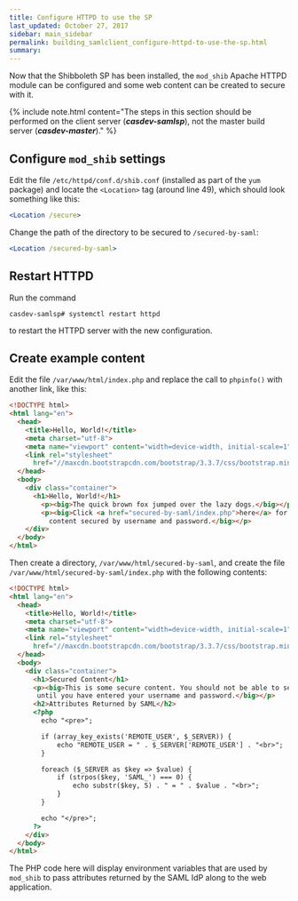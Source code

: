 ```yaml
---
title: Configure HTTPD to use the SP
last_updated: October 27, 2017
sidebar: main_sidebar
permalink: building_samlclient_configure-httpd-to-use-the-sp.html
summary:
---
```


Now that the Shibboleth SP has been installed, the `mod_shib` Apache HTTPD module can be configured and some web content can be created to secure with it.

{% include note.html content="The steps in this section should be performed on the client server (***casdev-samlsp***), not the master build server (***casdev-master***)." %}

## Configure `mod_shib` settings

Edit the file `/etc/httpd/conf.d/shib.conf` (installed as part of the `yum` package) and locate the `<Location>` tag (around line 49), which should look something like this:

```apache
<Location /secure>
```

Change the path of the directory to be secured to `/secured-by-saml`:

```apache
<Location /secured-by-saml>
```

## Restart HTTPD

Run the command

```console
casdev-samlsp# systemctl restart httpd
```

to restart the HTTPD server with the new configuration.

## Create example content

Edit the file `/var/www/html/index.php` and replace the call to `phpinfo()` with another link, like this:

```html
<!DOCTYPE html>
<html lang="en">
  <head>
    <title>Hello, World!</title>
    <meta charset="utf-8">
    <meta name="viewport" content="width=device-width, initial-scale=1">
    <link rel="stylesheet"
      href="//maxcdn.bootstrapcdn.com/bootstrap/3.3.7/css/bootstrap.min.css">
  </head>
  <body>
    <div class="container">
      <h1>Hello, World!</h1>
        <p><big>The quick brown fox jumped over the lazy dogs.</big></p>
        <p><big>Click <a href="secured-by-saml/index.php">here</a> for some
          content secured by username and password.</big></p>
    </div>
  </body>
</html>
```

Then create a directory, `/var/www/html/secured-by-saml`, and create the file `/var/www/html/secured-by-saml/index.php` with the following contents:

```html
<!DOCTYPE html>
<html lang="en">
  <head>
    <title>Hello, World!</title>
    <meta charset="utf-8">
    <meta name="viewport" content="width=device-width, initial-scale=1">
    <link rel="stylesheet"
      href="//maxcdn.bootstrapcdn.com/bootstrap/3.3.7/css/bootstrap.min.css">
  </head>
  <body>
    <div class="container">
      <h1>Secured Content</h1>
      <p><big>This is some secure content. You should not be able to see it
       until you have entered your username and password.</big></p>
      <h2>Attributes Returned by SAML</h2>
      <?php
        echo "<pre>";

        if (array_key_exists('REMOTE_USER', $_SERVER)) {
            echo "REMOTE_USER = " . $_SERVER['REMOTE_USER'] . "<br>";
        }

        foreach ($_SERVER as $key => $value) {
            if (strpos($key, 'SAML_') === 0) {
                echo substr($key, 5) . " = " . $value . "<br>";
            }
        }

        echo "</pre>";
      ?>
    </div>
  </body>
</html>
```

The PHP code here will display environment variables that are used by `mod_shib` to pass attributes returned by the SAML IdP along to the web application.

